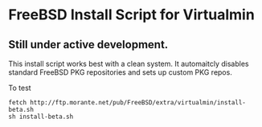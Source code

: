 # FreeBSD Install Script for Virtualmin

## Still under active development.

This install script works best with a clean system.  It automaitcly disables standard FreeBSD
PKG repositories and sets up custom PKG repos.  

To test

```
fetch http://ftp.morante.net/pub/FreeBSD/extra/virtualmin/install-beta.sh
sh install-beta.sh
```